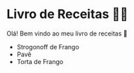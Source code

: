 # Livro de Receitas :woman_cook:

Olá! Bem vindo ao meu livro de receitas :wave:

- Strogonoff de Frango
- Pavê
- Torta de Frango

